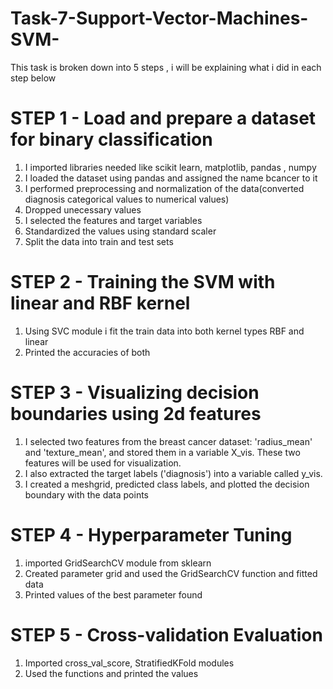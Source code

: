 # Task-7-Support-Vector-Machines-SVM-

This task is broken down into 5 steps , i will be explaining what i did in each step below

# STEP 1 - Load and prepare a dataset for binary classification
1. I imported libraries needed like scikit learn, matplotlib, pandas , numpy
2. I loaded the dataset using pandas and assigned the name bcancer to it
3. I performed preprocessing and normalization of the data(converted diagnosis categorical values to numerical values)
4. Dropped unecessary values
5. I selected the features and target variables
6. Standardized the values using standard scaler
7. Split the data into train and test sets

# STEP 2 - Training the SVM with linear and RBF kernel
1. Using SVC module i fit the train data into both kernel types RBF and linear
2. Printed the accuracies of both 

# STEP 3 - Visualizing decision boundaries using 2d features
1.  I selected two features from the breast cancer dataset: 'radius_mean' and 'texture_mean', and stored them in a variable X_vis. These two features will be used for visualization.
2. I also extracted the target labels ('diagnosis') into a variable called y_vis.
3. I created a meshgrid, predicted class labels, and plotted the decision boundary with the data points

# STEP 4 - Hyperparameter Tuning
1. imported GridSearchCV module from sklearn
2. Created parameter grid and used the GridSearchCV function and fitted data
3. Printed values of the best parameter found

# STEP 5 - Cross-validation Evaluation
1. Imported cross_val_score, StratifiedKFold modules
2. Used the functions and printed the values
